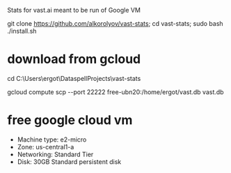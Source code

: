 Stats for vast.ai meant to be run of Google VM

git clone https://github.com/alkorolyov/vast-stats; cd vast-stats; sudo bash ./install.sh

[//]: # (curl -sSL https://raw.githubusercontent.com/alkorolyov/vast-stats/master/install -o install; sudo python3 install)

[//]: # (sudo -u vast curl -sSL https://raw.githubusercontent.com/alkorolyov/vast-stats/master/src/utils.py -o /var/lib/vast-stats/src/utils.py)

[//]: # (sudo -u vast curl -sSL https://raw.githubusercontent.com/alkorolyov/vast-stats/master/main.py -o /var/lib/vast-stats/main.py)

# download from gcloud

[//]: # (gcloud compute scp {vm_instance_name}:/var/lib/vast-stats/vast.db vast.db)

cd C:\Users\ergot\DataspellProjects\vast-stats

gcloud compute scp --port 22222 free-ubn20:/home/ergot/vast.db vast.db

# free google cloud vm
* Machine type: e2-micro
* Zone: us-central1-a
* Networking: Standard Tier
* Disk: 30GB Standard persistent disk